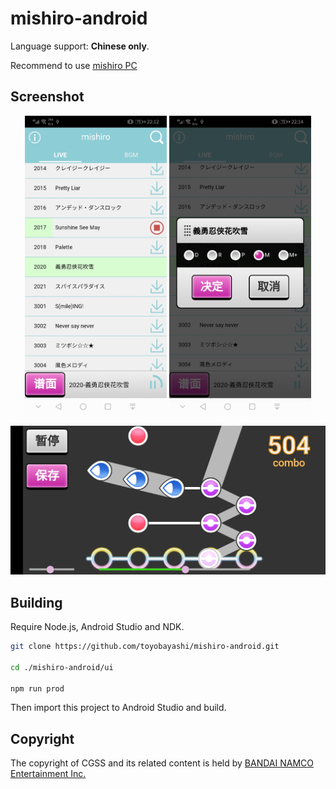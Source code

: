 # mishiro-android

Language support: **Chinese only**.

Recommend to use [mishiro PC](https://github.com/toyobayashi/mishiro)

## Screenshot

<div align="center">
<img width="45%" height="45%" src="https://github.com/toyobayashi/mishiro-android/raw/master/screenshot/ss1.jpg">
<img width="45%" height="45%" src="https://github.com/toyobayashi/mishiro-android/raw/master/screenshot/ss2.jpg">
</div>

![ss3.jpg](https://github.com/toyobayashi/mishiro-android/raw/master/screenshot/ss3.jpg)

## Building

Require Node.js, Android Studio and NDK.

``` bash
git clone https://github.com/toyobayashi/mishiro-android.git

cd ./mishiro-android/ui

npm run prod
```

Then import this project to Android Studio and build.

## Copyright

The copyright of CGSS and its related content is held by [BANDAI NAMCO Entertainment Inc.](https://bandainamcoent.co.jp/)
